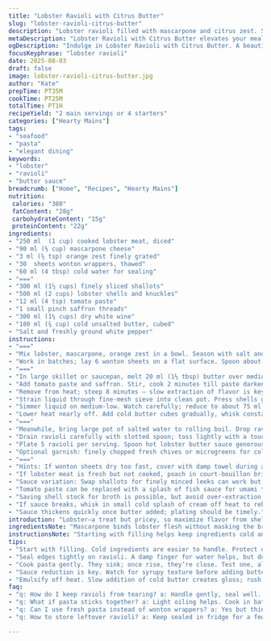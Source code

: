 ```yaml
---
title: "Lobster Ravioli with Citrus Butter"
slug: "lobster-ravioli-citrus-butter"
description: "Lobster ravioli filled with mascarpone and citrus zest. Sauce made from lobster shells, shallots, saffron, and white wine, finished with cold butter. Adjusted quantities for balanced richness. Uses lemon zest swapped with orange zest for deeper aroma. Doubled shallots for more punch in sauce. Cook ravioli until tender but firm. Sauce reduction critical for intense flavor. Emulsify butter slowly off heat to avoid breaking. Practical tips on sealing pasta, dealing with sauce thickness, and hints for leftovers."
metaDescription: "Lobster Ravioli with Citrus Butter elevates your meal with rich, flavorful ingredients and precise techniques. Discover this impressive dish fit for any occasion."
ogDescription: "Indulge in Lobster Ravioli with Citrus Butter. A beautiful dish featuring a decadent lobster filling and a velvety sauce. Impress diners today."
focusKeyphrase: "lobster ravioli"
date: 2025-08-03
draft: false
image: lobster-ravioli-citrus-butter.jpg
author: "Kate"
prepTime: PT35M
cookTime: PT25M
totalTime: PT1H
recipeYield: "2 main servings or 4 starters"
categories: ["Hearty Mains"]
tags:
- "seafood"
- "pasta"
- "elegant dining"
keywords:
- "lobster"
- "ravioli"
- "butter sauce"
breadcrumb: ["Home", "Recipes", "Hearty Mains"]
nutrition: 
 calories: "380"
 fatContent: "28g"
 carbohydrateContent: "15g"
 proteinContent: "22g"
ingredients:
- "250 ml  (1 cup) cooked lobster meat, diced"
- "90 ml (⅜ cup) mascarpone cheese"
- "3 ml (⅝ tsp) orange zest finely grated"
- "30  sheets wonton wrappers, thawed"
- "60 ml (4 tbsp) cold water for sealing"
- "==="
- "300 ml (1⅓ cups) finely sliced shallots"
- "500 ml (2 cups) lobster shells and knuckles"
- "12 ml (4 tsp) tomato paste"
- "1 small pinch saffron threads"
- "300 ml (1¼ cups) dry white wine"
- "180 ml (¾ cup) cold unsalted butter, cubed"
- "Salt and freshly ground white pepper"
instructions:
- "==="
- "Mix lobster, mascarpone, orange zest in a bowl. Season with salt and pepper sparingly; lobster is delicate. Keep chilled while assembling."
- "Work in batches; lay 6 wonton sheets on a flat surface. Spoon about 12 ml (2⅓ tsp) filling in center. Damp fingers in cold water; brush edges of each sheet. Cover with second wrapper. Press edges firmly, squeeze out air bubbles. Use a fork or ravioli cutter for tight seal to avoid bursting during cooking. Arrange on parchment-lined tray. Cover with damp towel; refrigerate at least 20 minutes to set dough."
- "==="
- "In large skillet or saucepan, melt 20 ml (1⅓ tbsp) butter over medium heat. Toss in shallots and lobster shells. Stir, hear gentle sizzle, soften shallots about 6 minutes until translucent and fragrant."
- "Add tomato paste and saffron. Stir, cook 2 minutes till paste darkens and saffron bloomed. Pour in white wine; raise heat to medium-high and bring to boil. Bubbles breaking rapidly signal reduction start."
- "Remove from heat; steep 8 minutes – slow extraction of flavor is key."
- "Strain liquid through fine-mesh sieve into clean pot. Press shells gently to extract max essence; discard solids immediately to avoid bitterness."
- "Simmer liquid on medium-low. Watch carefully; reduce to about 75 ml (⅓ cup). Thickened, syrupy consistency important. Season with salt and white pepper cautiously."
- "Lower heat nearly off. Add cold butter cubes gradually, whisk constantly to emulsify. Don’t rush; sauce should become glossy, velvety. If sauce tightens or breaks, warm pan slightly and whisk vigorously. Save some pasta water to adjust sauce if too thick after plating."
- "==="
- "Meanwhile, bring large pot of salted water to rolling boil. Drop ravioli gently; they’ll sink then rise when done. Cook 3–4 minutes; test one—tender pasta with slight al dente bite. Overcooking means breakage, mushy texture."
- "Drain ravioli carefully with slotted spoon; toss lightly with a touch of neutral oil (grapeseed or canola) to prevent sticking. Serve immediately."
- "Plate 5 ravioli per serving. Spoon hot lobster butter sauce generously on top. Grind fresh white pepper over dishes."
- "Optional garnish: finely chopped fresh chives or microgreens for color and mild sharpness."
- "==="
- "Hints: If wonton sheets dry too fast, cover with damp towel during assembly. Dough hydration matters. Without fresh pasta, wonton wrappers are best choice; thinner dough is more delicate, so handle gently."
- "If lobster meat is fresh but not cooked, poach in court-bouillon briefly to avoid loss of texture."
- "Sauce variation: Swap shallots for finely minced leeks can work but flavor less sweet."
- "Tomato paste can be replaced with a splash of fish sauce for umami twist."
- "Saving shell stock for broth is possible, but avoid over-extraction; burnt shells yield bitter notes."
- "If sauce breaks, whisk in small cold splash of cream off heat to rebind."
- "Sauce thickens quickly once butter added; plating should be timely."
introduction: "Lobster—a treat but pricey, so maximize flavor from shells too. Stuffed ravioli with mascarpone adds silkiness, orange zest brightens richness, a tweak from classic lemon. The sauce built slow; caramel notes from tomato paste merge with fresh shallots, more shallots than usual here to counter buttery richness. Wine sharpens, saffron just a whisper. Butter emulsifies off heat—precise timing or sauce breaks. Pasta sheets thin and fragile; seal tight, no bubbles or breaks during boiling. Serving hot with pepper crackle. Remember, the sauce cooks down until syrupy; smell should hint of ocean and caramelized onion. Cook ravioli more by texture than clock."
ingredientsNote: "Mascarpone binds lobster flesh without masking the briny sweetness. Orange zest swapped the lemon to deepen citrus notes, reacting better with butter sauce. Slightly increased shell quantity extracts richer flavor. Extra shallots cut through buttery sauce. Cold butter essential for emulsifying sauce, cutting chunks into cubes speeds melting evenly. Wonton sheets instead of fresh pasta – easier to handle and requires less preparation but work quickly to avoid drying. Tomato paste adds umami and acidity; substitute with a little anchovy paste or miso for a twist. Salt in filling restrained to preserve natural lobster sweetness; adjust seasoning after assembling. Use white pepper for subtle heat without discoloring sauce."
instructionsNote: "Starting with filling helps keep ingredients cold and easier to handle. Assembly requires patience—air trapped in ravioli will explode during cooking. Sealing edges and pressing firmly is crucial; water acts as glue but don’t soak dough. Rest ravioli chilled to prevent tearing. Sauce base starts with sautéing shallots and shells in butter—not oil—for richer mouthfeel; overheating shells causes bitterness. Tomato paste browning signals Maillard reactions, building complexity. Infusing saffron off heat keeps aroma from scorched bitterness. Thick reduction concentrates without harsh alcohol bite. Butter incorporation slow and off heat ensures silken sauce. Watch for sauce breaking signs; fixing quickly maintains sauce texture. Cook ravioli by feel; floating to surface means cooking through. Tossing ravioli in neutral oil prevents sticking and preserves texture. Serve immediately to keep pasta tender and warm sauce glossy."
tips:
- "Start with filling. Cold ingredients are easier to handle. Protect dough from drying—layers stuck together lead to tears."
- "Seal edges tightly on ravioli. A damp finger for water helps, but don’t oversaturate. Gaps mean breakage during cooking."
- "Cook pasta gently. They sink; once rise, they’re close. Test one, al dente is a must. No mushy ravioli."
- "Sauce reduction is key. Watch for syrupy texture before adding butter. Too thick? Add saved pasta water for smoothness."
- "Emulsify off heat. Slow addition of cold butter creates gloss; rush in, risk a broken sauce. Fix with cream if needed."
faq:
- "q: How do I keep ravioli from tearing? a: Handle gently, seal well. Too much water dries edges; protect with damp towel."
- "q: What if pasta sticks together? a: Light oiling helps. Cook in batches to not overcrowd. Less stress for delicate sheets."
- "q: Can I use fresh pasta instead of wonton wrappers? a: Yes but thinner is better. Drier can tear easily. Handle with care."
- "q: How to store leftover ravioli? a: Keep sealed in fridge for a few days. Can freeze too. Best to separate with parchment."

---
```

